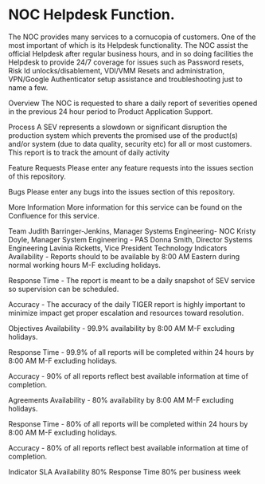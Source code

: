 # NOC Helpdesk Function.
The NOC provides many services to a cornucopia of customers. One of the most important of which is its Helpdesk functionality. The NOC assist the official Helpdesk after regular business hours, and in so doing facilities the Helpdesk to provide 24/7 coverage for issues such as Password resets, Risk Id unlocks/disablement, VDI/VMM Resets and administration, VPN/Google Authenticator setup assistance and troubleshooting just to name a few.

Overview
The NOC is requested to share a daily report of severities opened in the previous 24 hour period to Product Application Support.

Process
A SEV represents a slowdown or significant disruption the production system which prevents the promised use of the product(s) and/or system (due to data quality, security etc) for all or most customers. This report is to track the amount of daily activity

Feature Requests
Please enter any feature requests into the issues section of this repository.

Bugs
Please enter any bugs into the issues section of this repository.

More Information
More information for this service can be found on the Confluence for this service.

Team
Judith Barringer-Jenkins, Manager Systems Engineering- NOC
Kristy Doyle, Manager System Engineering - PAS
Donna Smith, Director Systems Engineering
Lavinia Ricketts, Vice President Technology
Indicators
Availability - Reports should to be available by 8:00 AM Eastern during normal working hours M-F excluding holidays.

Response Time - The report is meant to be a daily snapshot of SEV service so supervision can be scheduled.

Accuracy - The accuracy of the daily TIGER report is highly important to minimize impact get proper escalation and resources toward resolution.

Objectives
Availability - 99.9% availability by 8:00 AM M-F excluding holidays.

Response Time - 99.9% of all reports will be completed within 24 hours by 8:00 AM M-F excluding holidays.

Accuracy - 90% of all reports reflect best available information at time of completion.

Agreements
Availability - 80% availability by 8:00 AM M-F excluding holidays.

Response Time - 80% of all reports will be completed within 24 hours by 8:00 AM M-F excluding holidays.

Accuracy - 80% of all reports reflect best available information at time of completion.

Indicator	SLA
Availability	80%
Response Time	80% per business week

